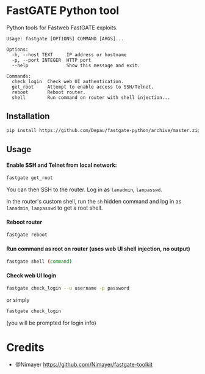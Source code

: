 # FastGATE Python tool

Python tools for Fastweb FastGATE exploits.

```
Usage: fastgate [OPTIONS] COMMAND [ARGS]...

Options:
  -h, --host TEXT     IP address or hostname
  -p, --port INTEGER  HTTP port
  --help              Show this message and exit.

Commands:
  check_login  Check web UI authentication.
  get_root     Attempt to enable access to SSH/Telnet.
  reboot       Reboot router.
  shell        Run command on router with shell injection...
```

## Installation

```sh
pip install https://github.com/Depau/fastgate-python/archive/master.zip
```

## Usage

#### Enable SSH and Telnet from local network:

```sh
fastgate get_root
```
You can then SSH to the router. Log in as `lanadmin`, `lanpasswd`.

In the router's custom shell, run the `sh` hidden command and log in as `lanadmin`, `lanpasswd` to get a root shell.

#### Reboot router

```sh
fastgate reboot
```

#### Run command as root on router (uses web UI shell injection, no output)

```sh
fastgate shell (command)
```

#### Check web UI login

```sh
fastgate check_login --u username -p password
```
or simply
```sh
fastgate check_login
```
(you will be prompted for login info)

# Credits

- @Nimayer https://github.com/Nimayer/fastgate-toolkit
